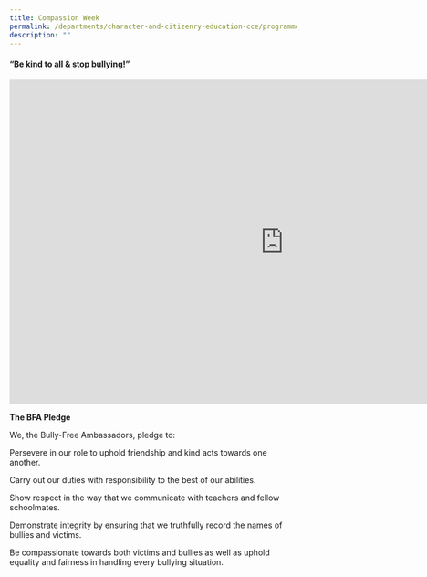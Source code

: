 ```yaml
---
title: Compassion Week
permalink: /departments/character-and-citizenry-education-cce/programmes/compassion-week/
description: ""
---
```

<h4><strong>&ldquo;Be kind to all &amp; stop bullying!&rdquo;</strong></h4>
 <iframe src="https://docs.google.com/presentation/d/e/2PACX-1vTdycavu1_QNQ6mzFicJCzpraD7ssGydAoGDkGWPJy4_7u1dvtXs4F86Tz2c9Y7t3XJ70IwOco1Aqw4/embed?start=false&loop=false&delayms=10000" frameborder="0" width="960" height="569" allowfullscreen="true"></iframe>
 <p><strong>The BFA Pledge</strong></p>
<p>We, the Bully-Free Ambassadors, pledge to:</p>
<p>Persevere in our role to uphold friendship and kind acts towards one another.</p>
<p>Carry out our duties with responsibility to the best of our abilities.</p>
<p>Show respect in the way that we communicate with teachers and fellow schoolmates.</p>
<p>Demonstrate integrity by ensuring that we truthfully record the names of bullies and victims.</p>
<p>Be compassionate towards both victims and bullies as well as uphold equality and fairness in handling every bullying situation.</p>